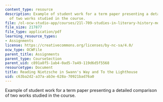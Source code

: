 ```yaml
---
content_type: resource
description: Example of student work for a term paper presenting a detailed comparison
  of two works studied in the course.
file: /ol-ocw-studio-app/courses/21l-709-studies-in-literary-history-modernism-from-nietzsche-to-fellini-fall-2010/c63ba2d2a37aab3e628a70921bad76a0_MIT21L_709F10_assn02.pdf
file_size: 217877
file_type: application/pdf
learning_resource_types:
- Assignments
license: https://creativecommons.org/licenses/by-nc-sa/4.0/
ocw_type: OCWFile
parent_title: Assignments
parent_type: CourseSection
parent_uid: c891a8f5-1ab4-0ad5-7a49-119d6d5f5568
resourcetype: Document
title: Reading Nietzsche in Swann's Way and To the Lighthouse
uid: c63ba2d2-a37a-ab3e-628a-70921bad76a0
---
```

Example of student work for a term paper presenting a detailed comparison of two works studied in the course.